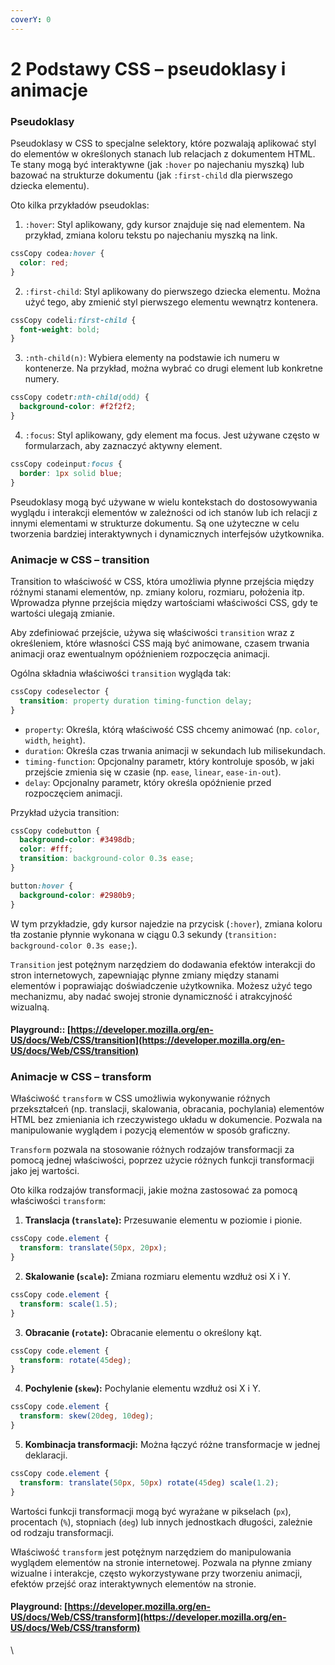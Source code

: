 ```yaml
---
coverY: 0
---
```


# 2 Podstawy CSS – pseudoklasy i animacje

### Pseudoklasy

Pseudoklasy w CSS to specjalne selektory, które pozwalają aplikować styl do elementów w określonych stanach lub relacjach z dokumentem HTML. Te stany mogą być interaktywne (jak `:hover` po najechaniu myszką) lub bazować na strukturze dokumentu (jak `:first-child` dla pierwszego dziecka elementu).

Oto kilka przykładów pseudoklas:

1. `:hover`: Styl aplikowany, gdy kursor znajduje się nad elementem. Na przykład, zmiana koloru tekstu po najechaniu myszką na link.

```css
cssCopy codea:hover {
  color: red;
}
```

2. `:first-child`: Styl aplikowany do pierwszego dziecka elementu. Można użyć tego, aby zmienić styl pierwszego elementu wewnątrz kontenera.

```css
cssCopy codeli:first-child {
  font-weight: bold;
}
```

3. `:nth-child(n)`: Wybiera elementy na podstawie ich numeru w kontenerze. Na przykład, można wybrać co drugi element lub konkretne numery.

```css
cssCopy codetr:nth-child(odd) {
  background-color: #f2f2f2;
}
```

4. `:focus`: Styl aplikowany, gdy element ma focus. Jest używane często w formularzach, aby zaznaczyć aktywny element.

```css
cssCopy codeinput:focus {
  border: 1px solid blue;
}
```

Pseudoklasy mogą być używane w wielu kontekstach do dostosowywania wyglądu i interakcji elementów w zależności od ich stanów lub ich relacji z innymi elementami w strukturze dokumentu. Są one użyteczne w celu tworzenia bardziej interaktywnych i dynamicznych interfejsów użytkownika.

### Animacje w CSS – transition

Transition to właściwość w CSS, która umożliwia płynne przejścia między różnymi stanami elementów, np. zmiany koloru, rozmiaru, położenia itp. Wprowadza płynne przejścia między wartościami właściwości CSS, gdy te wartości ulegają zmianie.

Aby zdefiniować przejście, używa się właściwości `transition` wraz z określeniem, które własności CSS mają być animowane, czasem trwania animacji oraz ewentualnym opóźnieniem rozpoczęcia animacji.

Ogólna składnia właściwości `transition` wygląda tak:

```css
cssCopy codeselector {
  transition: property duration timing-function delay;
}
```

* `property`: Określa, którą właściwość CSS chcemy animować (np. `color`, `width`, `height`).
* `duration`: Określa czas trwania animacji w sekundach lub milisekundach.
* `timing-function`: Opcjonalny parametr, który kontroluje sposób, w jaki przejście zmienia się w czasie (np. `ease`, `linear`, `ease-in-out`).
* `delay`: Opcjonalny parametr, który określa opóźnienie przed rozpoczęciem animacji.

Przykład użycia transition:

```css
cssCopy codebutton {
  background-color: #3498db;
  color: #fff;
  transition: background-color 0.3s ease;
}

button:hover {
  background-color: #2980b9;
}
```

W tym przykładzie, gdy kursor najedzie na przycisk (`:hover`), zmiana koloru tła zostanie płynnie wykonana w ciągu 0.3 sekundy (`transition: background-color 0.3s ease;`).

`Transition` jest potężnym narzędziem do dodawania efektów interakcji do stron internetowych, zapewniając płynne zmiany między stanami elementów i poprawiając doświadczenie użytkownika. Możesz użyć tego mechanizmu, aby nadać swojej stronie dynamiczność i atrakcyjność wizualną.

#### Playground:: [https://developer.mozilla.org/en-US/docs/Web/CSS/transition](https://developer.mozilla.org/en-US/docs/Web/CSS/transition)

###

### Animacje w CSS – transform

Właściwość `transform` w CSS umożliwia wykonywanie różnych przekształceń (np. translacji, skalowania, obracania, pochylania) elementów HTML bez zmieniania ich rzeczywistego układu w dokumencie. Pozwala na manipulowanie wyglądem i pozycją elementów w sposób graficzny.

`Transform` pozwala na stosowanie różnych rodzajów transformacji za pomocą jednej właściwości, poprzez użycie różnych funkcji transformacji jako jej wartości.

Oto kilka rodzajów transformacji, jakie można zastosować za pomocą właściwości `transform`:

1. **Translacja (`translate`):** Przesuwanie elementu w poziomie i pionie.

```css
cssCopy code.element {
  transform: translate(50px, 20px);
}
```

2. **Skalowanie (`scale`):** Zmiana rozmiaru elementu wzdłuż osi X i Y.

```css
cssCopy code.element {
  transform: scale(1.5);
}
```

3. **Obracanie (`rotate`):** Obracanie elementu o określony kąt.

```css
cssCopy code.element {
  transform: rotate(45deg);
}
```

4. **Pochylenie (`skew`):** Pochylanie elementu wzdłuż osi X i Y.

```css
cssCopy code.element {
  transform: skew(20deg, 10deg);
}
```

5. **Kombinacja transformacji:** Można łączyć różne transformacje w jednej deklaracji.

```css
cssCopy code.element {
  transform: translate(50px, 50px) rotate(45deg) scale(1.2);
}
```

Wartości funkcji transformacji mogą być wyrażane w pikselach (`px`), procentach (`%`), stopniach (`deg`) lub innych jednostkach długości, zależnie od rodzaju transformacji.

Właściwość `transform` jest potężnym narzędziem do manipulowania wyglądem elementów na stronie internetowej. Pozwala na płynne zmiany wizualne i interakcje, często wykorzystywane przy tworzeniu animacji, efektów przejść oraz interaktywnych elementów na stronie.

#### Playground: [https://developer.mozilla.org/en-US/docs/Web/CSS/transform](https://developer.mozilla.org/en-US/docs/Web/CSS/transform)

\
